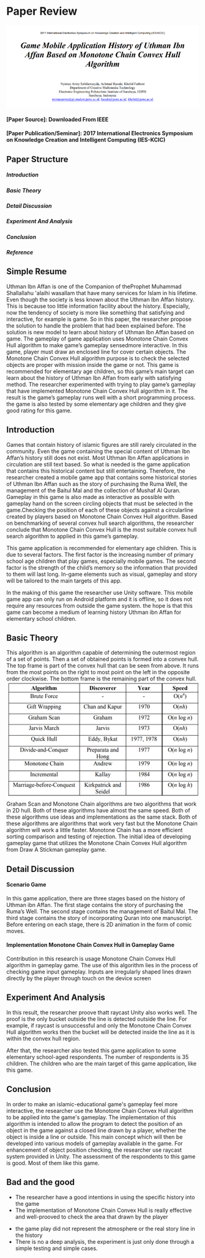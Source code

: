 
# Paper Review

![Paper Preview](title.png)

#### [Paper Source]: Downloaded From IEEE 
#### [Paper Publication/Seminar]: 2017 International Electronics Symposium on Knowledge Creation and Intelligent Computing (IES-KCIC)

## Paper Structure
##### Introduction
##### Basic Theory
##### Detail Discussion
##### Experiment And Analysis
##### Conclusion
##### Reference

## Simple Resume
Uthman Ibn Affan is one of the Companion of theProphet Muhammad Shallallahu 'alaihi wasallam that have many services for Islam in his lifetime. Even though the society is less known about the Uthman Ibn Affan history. This is because too little information facility about the history. Especially, now the tendency of society is more like something that satisfying and interactive, for example is game. So in this paper, the researcher propose the solution to handle the problem that had been explained before. The solution is new model to learn about history of Uthman Ibn Affan based on game. The gameplay of game application uses Monotone Chain Convex Hull algorithm to make game’s gameplay sensedmore interactive. In this game, player must draw an enclosed line for cover certain objects. The Monotone Chain Convex Hull algorithm purpose is to check the selected objects are proper with mission inside the game or not. This game is recommended for elementary age children, so this game’s main target can learn about the history of Uthman Ibn Affan from early with satisfying method. The researcher experimented with trying to play game’s gameplay that have implemented Monotone Chain Convex Hull algorithm in it. The result is the game’s gameplay runs well with a short programming process. the game is also tested by some elementary age children and they give good rating for this game. 
## Introduction
Games that contain history of islamic figures are still rarely circulated in the community. Even the game containing the special content of Uthman Ibn Affan’s history still does not exist. Most Uthman Ibn Affan applications in circulation are still text based. So what is needed is the game application that contains this historical content but still entertaining. Therefore, the researcher created a mobile game app that contains some historical stories of Uthman Ibn Affan such as the story of purchasing the Ruma Well, the management of the Baitul Mal and the collection of Mushaf Al Quran. Gameplay in this game is also made as interactive as possible with gameplay hand on the screen circling objects that must be selected in the game.Checking the position of each of these objects against a circularline created by players based on Monotone Chain Convex Hull algorithm. Based on benchmarking of several convex hull search algorithms, the researcher conclude that Monotone Chain Convex Hull is the most suitable convex hull search algorithm to applied in this game’s gameplay. 

This game application is recommended for elementary age children. This is due to several factors. The first factor is the increasing number of primary school age children that play games, especially mobile games. The second factor is the strength of the child’s memory so the information that provided to them will last long. In-game elements such as visual, gameplay and story will be tailored to the main targets of this app. 

In the making of this game the researcher use Unity software. This mobile game app can only run on Android platform and it is offline, so it does not require any resources from outside the game system. the hope is that this game can become a medium of learning history Uthman ibn Affan for elementary school children. 
## Basic Theory
This algorithm is an algorithm capable of determining the outermost region of a set of points. Then a set of obtained points is formed into a convex hull. The top frame is part of the convex hull that can be seen from above. It runs from the most points on the right to most point on the left in the opposite order clockwise. The bottom frame is the remaining part of the convex hull.
![comparison](comparison.png)
Graham Scan and Monotone Chain algorithms are two algorithms that work in 2D hull. Both of these algorithms have almost the same speed. Both of these algorithms use ideas and implementations as the same stack. Both of these algorithms are algorithms that work very fast but the Monotone Chain algorithm will work a little faster. Monotone Chain has a more efficient sorting comparison and testing of rejection. 
The initial idea of developing gameplay game that utilizes the Monotone Chain Convex Hull algorithm from Draw A Stickman gameplay game.

## Detail Discussion
#### Scenario Game
   In this game application, there are three stages based on the history of Uthman ibn Affan. The first stage contains the story of purchasing the Ruma’s Well. The second stage contains the management of Baitul Mal. The third stage contains the story of incorporating Quran into one manuscript. Before entering on each stage, there is 2D animation in the form of comic moves.
#### Implementation Monotone Chain Convex Hull in Gameplay Game 
   Contribution in this research is usage Monotone Chain Convex Hull algorithm in gameplay game. The use of this algorithm lies in the process of checking game input gameplay. Inputs are irregularly shaped lines drawn directly by the player through touch on the device screen
## Experiment And Analysis
In this result, the researcher proove thatt raycast Unity also works well. The proof is the only bucket outside the line is detected outside the line. For example, if raycast is unsuccessful and only the Monotone Chain Convex Hull algorithm works then the bucket will be detected inside the line as it is within the convex hull region.

After that, the researcher also tested this game application to some elementary school-aged respondents. The number of respondents is 35 children. The children who are the main target of this game application, like this game. 

## Conclusion
In order to make an islamic-educational game's gameplay feel more interactive, the researcher use the Monotone Chain Convex Hull algorithm to be applied into the game's gameplay. The implementation of this algorithm is intended to allow the program to detect the position of an object in the game against a closed line drawn by a player, whether the object is inside a line or outside. This main concept which will then be developed into various models of gameplay available in the game. For enhancement of object position checking,  the researcher use raycast system provided in Unity. The assessment of the respondents to this game is good. Most of them like this game. 
## Bad and the good
+ The researcher have a good intentions in using the specific history into the game
+ The implementation of Monotone Chain Convex Hull is really effective and well-prooved to check the area that drawn by the player
- the game play did not represent the atmosphere or the real story line in the history 
- There is no a deep analysis, the experiment is just only done through a simple testing and simple cases. 
